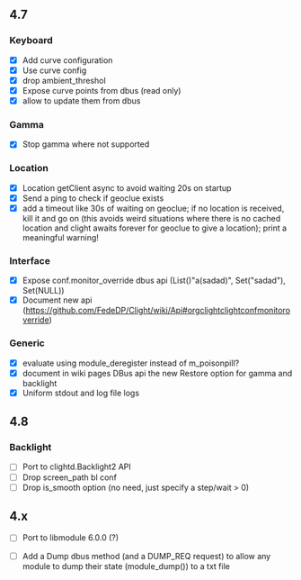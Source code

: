 ## 4.7

### Keyboard
- [x] Add curve configuration
- [x] Use curve config
- [x] drop ambient_threshol
- [x] Expose curve points from dbus (read only)
- [x] allow to update them from dbus

### Gamma
- [x] Stop gamma where not supported

### Location
- [x] Location getClient async to avoid waiting 20s on startup
- [x] Send a ping to check if geoclue exists
- [x] add a timeout like 30s of waiting on geoclue; if no location is received, kill it and go on 
(this avoids weird situations where there is no cached location and clight awaits forever for geoclue to give a location); print a meaningful warning!

### Interface
- [x] Expose conf.monitor_override dbus api (List()"a(sadad)", Set("sadad"), Set(NULL))
- [x] Document new api (https://github.com/FedeDP/Clight/wiki/Api#orgclightclightconfmonitoroverride)

### Generic
- [x] evaluate using module_deregister instead of m_poisonpill?
- [x] document in wiki pages DBus api the new Restore option for gamma and backlight
- [x] Uniform stdout and log file logs

## 4.8

### Backlight
- [ ] Port to clightd.Backlight2 API
- [ ] Drop screen_path bl conf
- [ ] Drop is_smooth option (no need, just specify a step/wait > 0)

## 4.x
- [ ] Port to libmodule 6.0.0 (?)
- [ ] Add a Dump dbus method (and a DUMP_REQ request) to allow any module to dump their state (module_dump()) to a txt file


